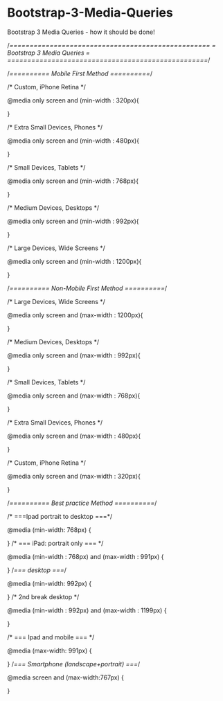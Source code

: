 # Bootstrap-3-Media-Queries
Bootstrap 3 Media Queries - how it should be done!


/*==================================================
=            Bootstrap 3 Media Queries             =
==================================================*/
 
/*==========  Mobile First Method  ==========*/

/* Custom, iPhone Retina */

@media only screen and (min-width : 320px){

}

/* Extra Small Devices, Phones */

@media only screen and (min-width : 480px){

}

/* Small Devices, Tablets */

@media only screen and (min-width : 768px){

}

/* Medium Devices, Desktops */

@media only screen and (min-width : 992px){

}

/* Large Devices, Wide Screens */

@media only screen and (min-width : 1200px){

}



/*==========  Non-Mobile First Method  ==========*/

/* Large Devices, Wide Screens */

@media only screen and (max-width : 1200px){

}

/* Medium Devices, Desktops */

@media only screen and (max-width : 992px){

}

/* Small Devices, Tablets */

@media only screen and (max-width : 768px){

}

/* Extra Small Devices, Phones */

@media only screen and (max-width : 480px){

}

/* Custom, iPhone Retina */

@media only screen and (max-width : 320px){

}

/*==========  Best practice Method  ==========*/


/* ===Ipad portrait to desktop ===*/

@media (min-width: 768px) {

}
/* === iPad: portrait only === */

@media (min-width : 768px) and (max-width : 991px) {

}
/*=== desktop ===*/

@media (min-width: 992px) {

}
/* 2nd break desktop */

@media (min-width : 992px) and (max-width : 1199px) {

}


/* ===  Ipad and mobile  === */

@media (max-width: 991px) {

}
/*=== Smartphone (landscape+portrait) ===*/

@media screen and (max-width:767px) {

}





